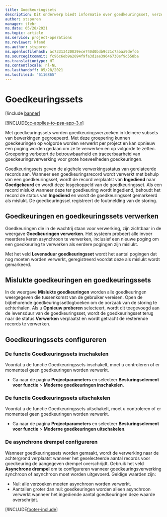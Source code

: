 ```yaml
---
title: Goedkeuringssets
description: Dit onderwerp biedt informatie over goedkeuringsset, verzoeken en de subsets van die bewerkingen.
author: stsporen
manager: tfehr
ms.date: 05/28/2021
ms.topic: article
ms.service: project-operations
ms.reviewer: kfend
ms.author: stsporen
ms.openlocfilehash: ac73313420029ece740d0bdb9c21c7abaa9defc6
ms.sourcegitcommit: fc96c6eb9a2094f9fa3d1ae39646730ef9d558ba
ms.translationtype: HT
ms.contentlocale: nl-NL
ms.lasthandoff: 05/28/2021
ms.locfileid: "6116865"
---
```

# <a name="approval-sets"></a>Goedkeuringssets

[!include [banner](../includes/psa-now-project-operations.md)]

[!INCLUDE[cc-applies-to-psa-app-3.x](../includes/cc-applies-to-psa-app-3x.md)]

Met goedkeuringssets worden goedkeuringsverzoeken in kleinere subsets van bewerkingen gegroepeerd. Met deze groepering kunnen goedkeuringen op volgorde worden verwerkt per project en kan opnieuw een poging worden gedaan om ze te verwerken en op volgorde te zetten. Groepering verbetert de betrouwbaarheid en traceerbaarheid van goedkeuringsverwerking voor grote hoeveelheden goedkeuringen.

Goedkeuringssets geven de algehele verwerkingsstatus van gerelateerde records aan. Wanneer een goedkeuringsrecord wordt verwerkt met behulp van een goedkeuringsset, wordt de record verplaatst van **Ingediend** naar **Goedgekeurd** en wordt deze losgekoppeld van de goedkeuringsset. Als een record mislukt wanneer deze ter goedkeuring wordt ingediend, behoudt het record de status van **Ingediend** en wordt de goedkeuringsset gemarkeerd als mislukt. De goedkeuringsset registreert de foutmelding van de storing.

## <a name="processing-approvals-and-approval-sets"></a>Goedkeuringen en goedkeuringssets verwerken
Goedkeuringen die in de wachtrij staan voor verwerking, zijn zichtbaar in de weergave **Goedkeuringen verwerken**. Het systeem probeert alle invoer meerdere keren asynchroon te verwerken, inclusief een nieuwe poging om een goedkeuring te verwerken als eerdere pogingen zijn mislukt.

Met het veld **Levensduur goedkeuringsset** wordt het aantal pogingen dat nog moeten worden verwerkt, geregistreerd voordat deze als mislukt wordt gemarkeerd.

## <a name="failed-approvals-and-approval-sets"></a>Mislukte goedkeuringen en goedkeuringssets
In de weergave **Mislukte goedkeuringen** worden alle goedkeuringen weergegeven die tussenkomst van de gebruiker vereisen. Open de bijbehorende goedkeuringssetlogboeken om de oorzaak van de storing te achterhalen.
Als u **Opnieuw proberen** selecteert, wordt dit toegevoegd aan de levensduur van de goedkeuringsset, wordt de goedkeuringsset terug naar de status **Verwerken** verplaatst en wordt getracht de resterende records te verwerken.

## <a name="configure-approval-sets"></a>Goedkeuringssets configureren

###  <a name="enable-the-approval-sets-feature"></a>De functie Goedkeuringssets inschakelen
Voordat u de functie Goedkeuringssets inschakelt, moet u controleren of er momenteel geen goedkeuringen worden verwerkt.

- Ga naar de pagina **Projectparameters** en selecteer **Besturingselement voor functie** > **Moderne goedkeuringen inschakelen**.

### <a name="turn-off-the-approval-sets-feature"></a>De functie Goedkeuringssets uitschakelen
Voordat u de functie Goedkeuringssets uitschakelt, moet u controleren of er momenteel geen goedkeuringen worden verwerkt.

- Ga naar de pagina **Projectparameters** en selecteer **Besturingselement voor functie** > **Moderne goedkeuringen uitschakelen**.

### <a name="configuring-the-asynchronous-threshold"></a>De asynchrone drempel configureren 
Wanneer goedkeuringssets worden gemaakt, wordt de verwerking naar de achtergrond verplaatst wanneer het geselecteerde aantal records voor goedkeuring de aangegeven drempel overschrijdt. Gebruik het veld **Asynchrone drempel** om te configureren wanneer goedkeuringsverwerking synchroon of asynchroon moet worden uitgevoerd.
Geldige waarden zijn:

  - Nul: alle verzoeken moeten asynchroon worden verwerkt. 
  - Aantallen groter dan nul: goedkeuringen worden alleen asynchroon verwerkt wanneer het ingediende aantal goedkeuringen deze waarde overschrijdt.

[!INCLUDE[footer-include](../includes/footer-banner.md)]
